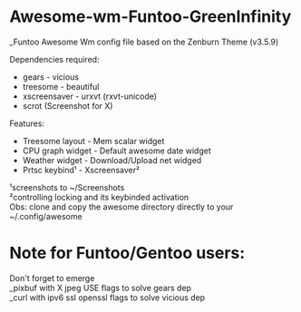 # Awesome-wm-Funtoo-GreenInfinity
_Funtoo Awesome Wm config file based on the Zenburn Theme (v3.5.9)

Dependencies required:  
- gears             - vicious  
- treesome          - beautiful  
- xscreensaver      - urxvt (rxvt-unicode)  
- scrot (Screenshot for X)

Features:  
- Treesome layout   - Mem scalar widget  
- CPU graph widget  - Default awesome date widget    
- Weather widget    - Download/Upload net widged  
- Prtsc keybind¹    - Xscreensaver²      

¹screenshots to ~/Screenshots  
²controlling locking and its keybinded activation  
Obs: clone and copy the awesome directory directly to your ~/.config/awesome  

# Note for Funtoo/Gentoo users:  
Don't forget to emerge  
_pixbuf with X jpeg USE flags to solve gears dep  
_curl with ipv6 ssl openssl flags to solve vicious dep  
